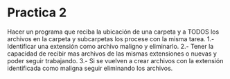 # Practica 2
Hacer un programa que reciba la ubicación de una carpeta y a TODOS los archivos en la carpeta y subcarpetas los procese con la misma tarea.
1.- Identificar una extensión como archivo maligno y eliminarlo.
2.- Tener la capacidad de recibir mas archivos de las mismas extensiones o nuevas y poder seguir trabajando.
3.- Si se vuelven a crear archivos con la extensión identificada como maligna seguir eliminando los archivos.
